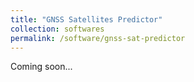 ```yaml
---
title: "GNSS Satellites Predictor"
collection: softwares
permalink: /software/gnss-sat-predictor
---
```


Coming soon...